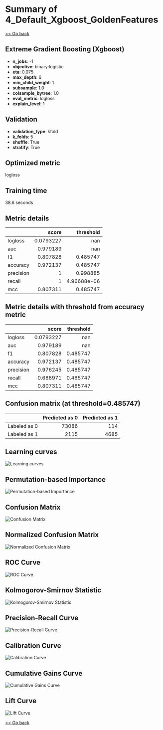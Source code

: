 # Summary of 4_Default_Xgboost_GoldenFeatures

[<< Go back](../README.md)


## Extreme Gradient Boosting (Xgboost)
- **n_jobs**: -1
- **objective**: binary:logistic
- **eta**: 0.075
- **max_depth**: 6
- **min_child_weight**: 1
- **subsample**: 1.0
- **colsample_bytree**: 1.0
- **eval_metric**: logloss
- **explain_level**: 1

## Validation
 - **validation_type**: kfold
 - **k_folds**: 5
 - **shuffle**: True
 - **stratify**: True

## Optimized metric
logloss

## Training time

38.6 seconds

## Metric details
|           |     score |     threshold |
|:----------|----------:|--------------:|
| logloss   | 0.0793227 | nan           |
| auc       | 0.979189  | nan           |
| f1        | 0.807828  |   0.485747    |
| accuracy  | 0.972137  |   0.485747    |
| precision | 1         |   0.998885    |
| recall    | 1         |   4.96688e-06 |
| mcc       | 0.807311  |   0.485747    |


## Metric details with threshold from accuracy metric
|           |     score |   threshold |
|:----------|----------:|------------:|
| logloss   | 0.0793227 |  nan        |
| auc       | 0.979189  |  nan        |
| f1        | 0.807828  |    0.485747 |
| accuracy  | 0.972137  |    0.485747 |
| precision | 0.976245  |    0.485747 |
| recall    | 0.688971  |    0.485747 |
| mcc       | 0.807311  |    0.485747 |


## Confusion matrix (at threshold=0.485747)
|              |   Predicted as 0 |   Predicted as 1 |
|:-------------|-----------------:|-----------------:|
| Labeled as 0 |            73086 |              114 |
| Labeled as 1 |             2115 |             4685 |

## Learning curves
![Learning curves](learning_curves.png)

## Permutation-based Importance
![Permutation-based Importance](permutation_importance.png)
## Confusion Matrix

![Confusion Matrix](confusion_matrix.png)


## Normalized Confusion Matrix

![Normalized Confusion Matrix](confusion_matrix_normalized.png)


## ROC Curve

![ROC Curve](roc_curve.png)


## Kolmogorov-Smirnov Statistic

![Kolmogorov-Smirnov Statistic](ks_statistic.png)


## Precision-Recall Curve

![Precision-Recall Curve](precision_recall_curve.png)


## Calibration Curve

![Calibration Curve](calibration_curve_curve.png)


## Cumulative Gains Curve

![Cumulative Gains Curve](cumulative_gains_curve.png)


## Lift Curve

![Lift Curve](lift_curve.png)



[<< Go back](../README.md)

